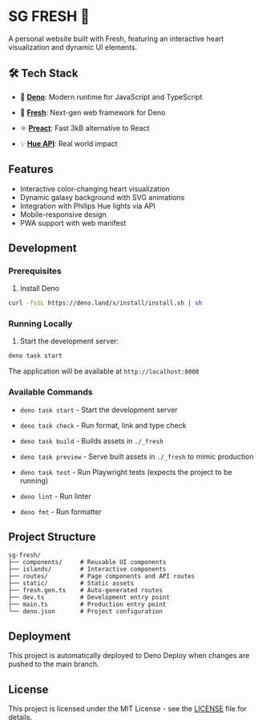# SG FRESH 💚

A personal website built with Fresh, featuring an interactive heart
visualization and dynamic UI elements.

## 🛠️ Tech Stack

- 🦕 **[Deno](https://deno.com/)**: Modern runtime for JavaScript and TypeScript

- 🍋 **[Fresh](https://fresh.deno.dev/)**: Next-gen web framework for Deno

- ⚛️ **[Preact](https://preactjs.com/)**: Fast 3kB alternative to React

- 💡 **[Hue API](https://developers.meethue.com)**: Real world impact

## Features

- Interactive color-changing heart visualization
- Dynamic galaxy background with SVG animations
- Integration with Philips Hue lights via API
- Mobile-responsive design
- PWA support with web manifest

## Development

### Prerequisites

1. Install Deno

```sh
curl -fsSL https://deno.land/x/install/install.sh | sh
```

### Running Locally

1. Start the development server:

```sh
deno task start
```

The application will be available at `http://localhost:8000`

### Available Commands

- `deno task start` - Start the development server
- `deno task check` - Run format, link and type check
- `deno task build` - Builds assets in `./_fresh`
- `deno task preview` - Serve built assets in `./_fresh` to mimic production
- `deno task test` - Run Playwright tests (expects the project to be running)

- `deno lint` - Run linter
- `deno fmt` - Run formatter

## Project Structure

```
sg-fresh/
├── components/     # Reusable UI components
├── islands/        # Interactive components
├── routes/         # Page components and API routes
├── static/         # Static assets
├── fresh.gen.ts    # Auto-generated routes
├── dev.ts          # Development entry point
├── main.ts         # Production entry point
└── deno.json       # Project configuration
```

## Deployment

This project is automatically deployed to Deno Deploy when changes are pushed to
the main branch.

## License

This project is licensed under the MIT License - see the [LICENSE](LICENSE) file
for details.
